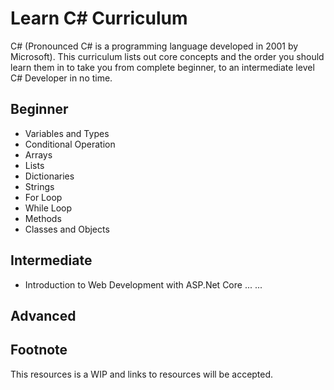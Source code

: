 # Learn C# Curriculum

C# (Pronounced C# is a programming language developed in 2001 by Microsoft). This curriculum lists out core concepts and the order you should learn them in to take you from  complete beginner, to an intermediate level C# Developer in no time.

## Beginner

* Variables and Types
* Conditional Operation 
* Arrays
* Lists
* Dictionaries
* Strings
* For Loop
* While Loop
* Methods
* Classes and Objects

## Intermediate
* Introduction to Web Development with ASP.Net Core
...
...

## Advanced

## Footnote

This resources is a WIP and links to resources will be accepted.

